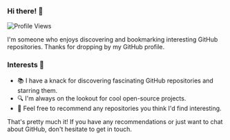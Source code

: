 ### Hi there! 👋

![Profile Views](https://komarev.com/ghpvc/?username=Sleepypeko&color=ff69b4)

I'm someone who enjoys discovering and bookmarking interesting GitHub repositories. Thanks for dropping by my GitHub profile.

### Interests 🌟

- 📚 I have a knack for discovering fascinating GitHub repositories and starring them.
- 🔍 I'm always on the lookout for cool open-source projects.
- 💬 Feel free to recommend any repositories you think I'd find interesting.

That's pretty much it! If you have any recommendations or just want to chat about GitHub, don't hesitate to get in touch.
